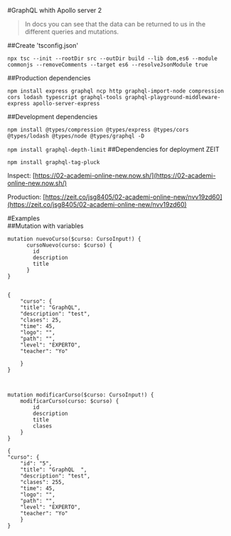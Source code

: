 #GraphQL whith Apollo server 2  

>In docs you can see that the data can be returned to us in the different queries and mutations. 

 

##Create 'tsconfig.json'  

`npx tsc --init --rootDir src --outDir build --lib dom,es6 --module commonjs --removeComments --target es6 --resolveJsonModule true`

##Production dependencies  

`npm install express graphql ncp http graphql-import-node compression cors lodash typescript graphql-tools graphql-playground-middleware-express apollo-server-express`  

##Development dependencies  

`npm install @types/compression @types/express @types/cors @types/lodash @types/node @types/graphql -D`


`npm install graphql-depth-limit`
##Dependencies for deployment ZEIT  

`npm install graphql-tag-pluck`

Inspect: [https://02-academi-online-new.now.sh/](https://02-academi-online-new.now.sh/)

Production: [https://zeit.co/jsg8405/02-academi-online-new/nvv19zd60](https://zeit.co/jsg8405/02-academi-online-new/nvv19zd60)



#Examples  
##Mutation with variables

    mutation nuevoCurso($curso: CursoInput!) {
	      cursoNuevo(curso: $curso) {
		    id
		    description
		    title
	      }
    }
    

    {
	    "curso": {
	    "title": "GraphQL",
	    "description": "test",
	    "clases": 25,
	    "time": 45,
	    "logo": "",
	    "path": "",
	    "level": "EXPERTO",
	    "teacher": "Yo"
	      
	    }
    }



    mutation modificarCurso($curso: CursoInput!) {
	    modificarCurso(curso: $curso) {
		    id
		    description
		    title
		    clases
	    }
    }
    
    {
    "curso": {
	    "id": "5",
	    "title": "GraphQL  ",
	    "description": "test",
	    "clases": 255,
	    "time": 45,
	    "logo": "",
	    "path": "",
	    "level": "EXPERTO",
	    "teacher": "Yo"
    	}
    }